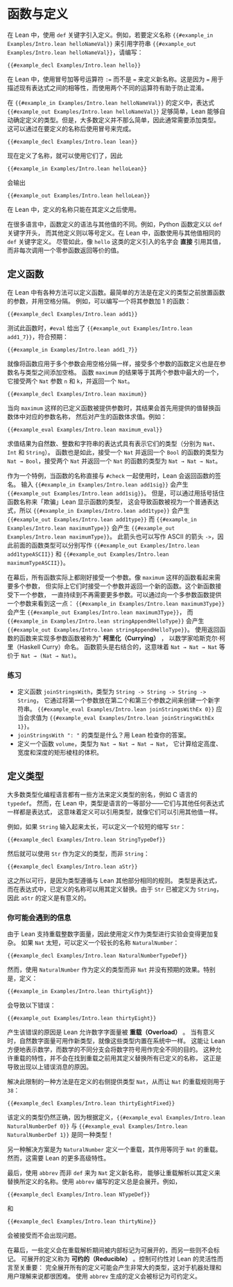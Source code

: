 <!--
# Functions and Definitions
-->

# 函数与定义

<!--
In Lean, definitions are introduced using the `def` keyword. For instance, to define the name `{{#example_in Examples/Intro.lean helloNameVal}}` to refer to the string `{{#example_out Examples/Intro.lean helloNameVal}}`, write:
-->

在 Lean 中，使用 `def` 关键字引入定义。例如，若要定义名称
`{{#example_in Examples/Intro.lean helloNameVal}}` 来引用字符串
`{{#example_out Examples/Intro.lean helloNameVal}}`，请编写：

```lean
{{#example_decl Examples/Intro.lean hello}}
```

<!--
In Lean, new names are defined using the colon-equal operator`:=`
rather than `=`. This is because `=` is used to describe equalities
between existing expressions, and using two different operators helps
prevent confusion.
-->

在 Lean 中，使用冒号加等号运算符 `:=` 而不是 `=` 来定义新名称。这是因为 `=`
用于描述现有表达式之间的相等性，而使用两个不同的运算符有助于防止混淆。

<!--
In the definition of `{{#example_in Examples/Intro.lean helloNameVal}}`, the expression `{{#example_out Examples/Intro.lean helloNameVal}}` is simple enough that Lean is able to determine the definition's type automatically.
However, most definitions are not so simple, so it will usually be necessary to add a type.
This is done using a colon after the name being defined.
-->

在 `{{#example_in Examples/Intro.lean helloNameVal}}` 的定义中，表达式
`{{#example_out Examples/Intro.lean helloNameVal}}` 足够简单，Lean
能够自动确定定义的类型。但是，大多数定义并不那么简单，因此通常需要添加类型。
这可以通过在要定义的名称后使用冒号来完成。

```lean
{{#example_decl Examples/Intro.lean lean}}
```

<!--
Now that the names have been defined, they can be used, so
-->

现在定义了名称，就可以使用它们了，因此

``` Lean
{{#example_in Examples/Intro.lean helloLean}}
```

<!--
outputs
-->

会输出

``` Lean info
{{#example_out Examples/Intro.lean helloLean}}
```

<!--
In Lean, defined names may only be used after their definitions.
-->

在 Lean 中，定义的名称只能在其定义之后使用。

<!--
In many languages, definitions of functions use a different syntax than definitions of other values.
For instance, Python function definitions begin with the `def` keyword, while other definitions are defined with an equals sign.
In Lean, functions are defined using the same `def` keyword as other values.
Nonetheless, definitions such as `hello` introduce names that refer _directly_ to their values, rather than to zero-argument functions that return equivalent results each time they are called.
-->

在很多语言中，函数定义的语法与其他值的不同。例如，Python 函数定义以 `def` 关键字开头，
而其他定义则以等号定义。在 Lean 中，函数使用与其他值相同的 `def` 关键字定义。
尽管如此，像 `hello` 这类的定义引入的名字会  **直接** 引用其值，而非每次调用一个零参函数返回等价的值。

<!--
## Defining Functions
-->

## 定义函数

<!--
There are a variety of ways to define functions in Lean. The simplest is to place the function's arguments before the definition's type, separated by spaces. For instance, a function that adds one to its argument can be written:
-->

在 Lean 中有各种方法可以定义函数。最简单的方法是在定义的类型之前放置函数的参数，并用空格分隔。
例如，可以编写一个将其参数加 1 的函数：

```lean
{{#example_decl Examples/Intro.lean add1}}
```

<!--
Testing this function with `#eval` gives `{{#example_out Examples/Intro.lean add1_7}}`, as expected:
-->

测试此函数时，`#eval` 给出了 `{{#example_out Examples/Intro.lean add1_7}}`，符合预期：

```lean
{{#example_in Examples/Intro.lean add1_7}}
```

<!--
Just as functions are applied to multiple arguments by writing spaces between each argument, functions that accept multiple arguments are defined with spaces between the arguments' names and types. The function `maximum`, whose result is equal to the greatest of its two arguments, takes two `Nat` arguments `n` and `k` and returns a `Nat`.
-->

就像将函数应用于多个参数会用空格分隔一样，接受多个参数的函数定义也是在参数名与类型之间添加空格。
函数 `maximum` 的结果等于其两个参数中最大的一个，它接受两个 `Nat` 参数 `n` 和 `k`，并返回一个 `Nat`。


```lean
{{#example_decl Examples/Intro.lean maximum}}
```

<!--
When a defined function like `maximum` has been provided with its arguments, the result is determined by first replacing the argument names with the provided values in the body, and then evaluating the resulting body. For example:
-->

当向 `maximum` 这样的已定义函数被提供参数时，其结果会首先用提供的值替换函数体中对应的参数名称，
然后对产生的函数体求值。例如：

```lean
{{#example_eval Examples/Intro.lean maximum_eval}}
```

<!--
Expressions that evaluate to natural numbers, integers, and strings have types that say this (`Nat`, `Int`, and `String`, respectively).
This is also true of functions.
A function that accepts a `Nat` and returns a `Bool` has type `Nat → Bool`, and a function that accepts two `Nat`s and returns a `Nat` has type `Nat → Nat → Nat`.
-->

求值结果为自然数、整数和字符串的表达式具有表示它们的类型（分别为 `Nat`、`Int` 和 `String`）。
函数也是如此，接受一个 `Nat` 并返回一个 `Bool` 的函数的类型为 `Nat → Bool`，接受两个 `Nat`
并返回一个 `Nat` 的函数的类型为 `Nat → Nat → Nat`。

<!--
As a special case, Lean returns a function's signature when its name is used directly with `#check`.
Entering `{{#example_in Examples/Intro.lean add1sig}}` yields `{{#example_out Examples/Intro.lean add1sig}}`.
However, Lean can be "tricked" into showing the function's type by writing the function's name in parentheses, which causes the function to be treated as an ordinary expression, so `{{#example_in Examples/Intro.lean add1type}}` yields `{{#example_out Examples/Intro.lean add1type}}` and `{{#example_in Examples/Intro.lean maximumType}}` yields `{{#example_out Examples/Intro.lean maximumType}}`.
This arrow can also be written with an ASCII alternative arrow `->`, so the preceding function types can be written `{{#example_out Examples/Intro.lean add1typeASCII}}` and `{{#example_out Examples/Intro.lean maximumTypeASCII}}`, respectively.
-->

作为一个特例，当函数的名称直接与 `#check` 一起使用时，Lean 会返回函数的签名。
输入 `{{#example_in Examples/Intro.lean add1sig}}`
会产生 `{{#example_out Examples/Intro.lean add1sig}}`。
但是，可以通过用括号括住函数名称来「欺骗」Lean 显示函数的类型，
这会导致函数被视为一个普通表达式，所以 `{{#example_in Examples/Intro.lean add1type}}`
会产生 `{{#example_out Examples/Intro.lean add1type}}`
而 `{{#example_in Examples/Intro.lean maximumType}}`
会产生 `{{#example_out Examples/Intro.lean maximumType}}`。
此箭头也可以写作 ASCII 的箭头 `->`，因此前面的函数类型可以分别写作
`{{#example_out Examples/Intro.lean add1typeASCII}}` 和
`{{#example_out Examples/Intro.lean maximumTypeASCII}}`。

<!--
Behind the scenes, all functions actually expect precisely one argument.
Functions like `maximum` that seem to take more than one argument are in fact functions that take one argument and then return a new function.
This new function takes the next argument, and the process continues until no more arguments are expected.
This can be seen by providing one argument to a multiple-argument function: `{{#example_in Examples/Intro.lean maximum3Type}}` yields `{{#example_out Examples/Intro.lean maximum3Type}}` and `{{#example_in Examples/Intro.lean stringAppendHelloType}}` yields `{{#example_out Examples/Intro.lean stringAppendHelloType}}`.
Using a function that returns a function to implement multiple-argument functions is called _currying_ after the mathematician Haskell Curry.
Function arrows associate to the right, which means that `Nat → Nat → Nat` should be parenthesized `Nat → (Nat → Nat)`.
-->

在幕后，所有函数实际上都刚好接受一个参数。像 `maximum` 这样的函数看起来需要多个参数，
但实际上它们时接受一个参数并返回一个新的函数。这个新函数接受下一个参数，
一直持续到不再需要更多参数。可以通过向一个多参数函数提供一个参数来看到这一点：
`{{#example_in Examples/Intro.lean maximum3Type}}`
会产生 `{{#example_out Examples/Intro.lean maximum3Type}}`，
而 `{{#example_in Examples/Intro.lean stringAppendHelloType}}`
会产生 `{{#example_out Examples/Intro.lean stringAppendHelloType}}`。
使用返回函数的函数来实现多参数函数被称为"  **柯里化（Currying）** ，
以数学家哈斯克尔·柯里（Haskell Curry）命名。
函数箭头是右结合的，这意味着 `Nat → Nat → Nat` 等价于 `Nat → (Nat → Nat)`。

<!--
### Exercises
-->

### 练习

<!--
 * Define the function `joinStringsWith` with type `String -> String -> String -> String` that creates a new string by placing its first argument between its second and third arguments. `{{#example_eval Examples/Intro.lean joinStringsWithEx 0}}` should evaluate to `{{#example_eval Examples/Intro.lean joinStringsWithEx 1}}`.
 * What is the type of `joinStringsWith ": "`? Check your answer with Lean.
 * Define a function `volume` with type `Nat → Nat → Nat → Nat` that computes the volume of a rectangular prism with the given height, width, and depth.
-->

* 定义函数 `joinStringsWith`，类型为 `String -> String -> String -> String`，
  它通过将第一个参数放在第二个和第三个参数之间来创建一个新字符串。
  `{{#example_eval Examples/Intro.lean joinStringsWithEx 0}}` 应当会求值为
  `{{#example_eval Examples/Intro.lean joinStringsWithEx 1}}`。
* `joinStringsWith ": "` 的类型是什么？用 Lean 检查你的答案。
* 定义一个函数 `volume`，类型为 `Nat → Nat → Nat → Nat`，
  它计算给定高度、宽度和深度的矩形棱柱的体积。

<!--
## Defining Types
-->

## 定义类型

<!--
Most typed programming languages have some means of defining aliases for types, such as C's `typedef`.
In Lean, however, types are a first-class part of the language - they are expressions like any other.
This means that definitions can refer to types just as well as they can refer to other values.
-->

大多数类型化编程语言都有一些方法来定义类型的别名，例如 C 语言的 `typedef`。
然而，在 Lean 中，类型是语言的一等部分——它们与其他任何表达式一样都是表达式，
这意味着定义可以引用类型，就像它们可以引用其他值一样。

<!--
For instance, if ``String`` is too much to type, a shorter abbreviation ``Str`` can be defined:
-->

例如，如果 `String` 输入起来太长，可以定义一个较短的缩写 `Str`：

```lean
{{#example_decl Examples/Intro.lean StringTypeDef}}
```

<!--
It is then possible to use ``Str`` as a definition's type instead of ``String``:
-->

然后就可以使用 `Str` 作为定义的类型，而非 `String`：

```lean
{{#example_decl Examples/Intro.lean aStr}}
```

<!--
The reason this works is that types follow the same rules as the rest of Lean.
Types are expressions, and in an expression, a defined name can be replaced with its definition.
Because ``Str`` has been defined to mean ``String``, the definition of ``aStr`` makes sense.
-->

这之所以可行，是因为类型遵循与 Lean 其他部分相同的规则。
类型是表达式，而在表达式中，已定义的名称可以用其定义替换。由于 `Str` 已被定义为
`String`，因此 `aStr` 的定义是有意义的。

<!--
### Messages You May Meet
-->

### 你可能会遇到的信息

<!--
Experimenting with using definitions for types is made more complicated by the way that Lean supports overloaded integer literals.
If ``Nat`` is too short, a longer name ``NaturalNumber`` can be defined:
-->

由于 Lean 支持重载整数字面量，因此使用定义作为类型进行实验会变得更加复杂。
如果 `Nat` 太短，可以定义一个较长的名称 `NaturalNumber`：

```lean
{{#example_decl Examples/Intro.lean NaturalNumberTypeDef}}
```

<!--
However, using ``NaturalNumber`` as a definition's type instead of ``Nat`` does not have the expected effect.
In particular, the definition:
-->

然而，使用 `NaturalNumber` 作为定义的类型而非 `Nat` 并没有预期的效果。特别是，定义：

```lean
{{#example_in Examples/Intro.lean thirtyEight}}
```

<!--
results in the following error:
-->

会导致以下错误：

```output error
{{#example_out Examples/Intro.lean thirtyEight}}
```

<!--
This error occurs because Lean allows number literals to be _overloaded_.
When it makes sense to do so, natural number literals can be used for new types, just as if those types were built in to the system.
This is part of Lean's mission of making it convenient to represent mathematics, and different branches of mathematics use number notation for very different purposes.
The specific feature that allows this overloading does not replace all defined names with their definitions before looking for overloading, which is what leads to the error message above.
-->

产生该错误的原因是 Lean 允许数字字面量被  **重载（Overload）** 。
当有意义时，自然数字面量可用作新类型，就像这些类型内置在系统中一样。
这能让 Lean 方便地表示数学，而数学的不同分支会将数字符号用作完全不同的目的。
这种允许重载的特性，并不会在找到重载之前用其定义替换所有已定义的名称，
这正是导致出现以上错误消息的原因。

<!--
One way to work around this limitation is by providing the type `Nat` on the right-hand side of the definition, causing `Nat`'s overloading rules to be used for `38`:
-->

解决此限制的一种方法是在定义的右侧提供类型 `Nat`，从而让 `Nat` 的重载规则用于 `38`：

```lean
{{#example_decl Examples/Intro.lean thirtyEightFixed}}
```

<!--
The definition is still type-correct because `{{#example_eval Examples/Intro.lean NaturalNumberDef 0}}` is the same type as `{{#example_eval Examples/Intro.lean NaturalNumberDef 1}}`—by definition!
-->

该定义的类型仍然正确，因为根据定义，`{{#example_eval Examples/Intro.lean NaturalNumberDef 0}}`
与 `{{#example_eval Examples/Intro.lean NaturalNumberDef 1}}` 是同一种类型！

<!--
Another solution is to define an overloading for `NaturalNumber` that works equivalently to the one for `Nat`.
This requires more advanced features of Lean, however.
-->

另一种解决方案是为 `NaturalNumber` 定义一个重载，其作用等同于 `Nat` 的重载。
然而，这需要 Lean 的更多高级特性。

<!--
Finally, defining the new name for `Nat` using `abbrev` instead of `def` allows overloading resolution to replace the defined name with its definition.
Definitions written using `abbrev` are always unfolded.
For instance,
-->

最后，使用 `abbrev` 而非 `def` 来为 `Nat` 定义新名称，
能够让重载解析以其定义来替换所定义的名称。使用 `abbrev` 编写的定义总是会展开。例如，

```lean
{{#example_decl Examples/Intro.lean NTypeDef}}
```

<!--
and
-->

和

```lean
{{#example_decl Examples/Intro.lean thirtyNine}}
```

<!--
are accepted without issue.
-->

会被接受而不会出现问题。

<!--
Behind the scenes, some definitions are internally marked as being unfoldable during overload resolution, while others are not.
Definitions that are to be unfolded are called _reducible_.
Control over reducibility is essential to allow Lean to scale: fully unfolding all definitions can result in very large types that are slow for a machine to process and difficult for users to understand.
Definitions produced with `abbrev` are marked as reducible.
-->

在幕后，一些定义会在重载解析期间被内部标记为可展开的，而另一些则不会标记。
可展开的定义称为  **可约的（Reducible）** 。控制可约性对 Lean 的灵活性而言至关重要：
完全展开所有的定义可能会产生非常大的类型，这对于机器处理和用户理解来说都很困难。
使用 `abbrev` 生成的定义会被标记为可约定义。
